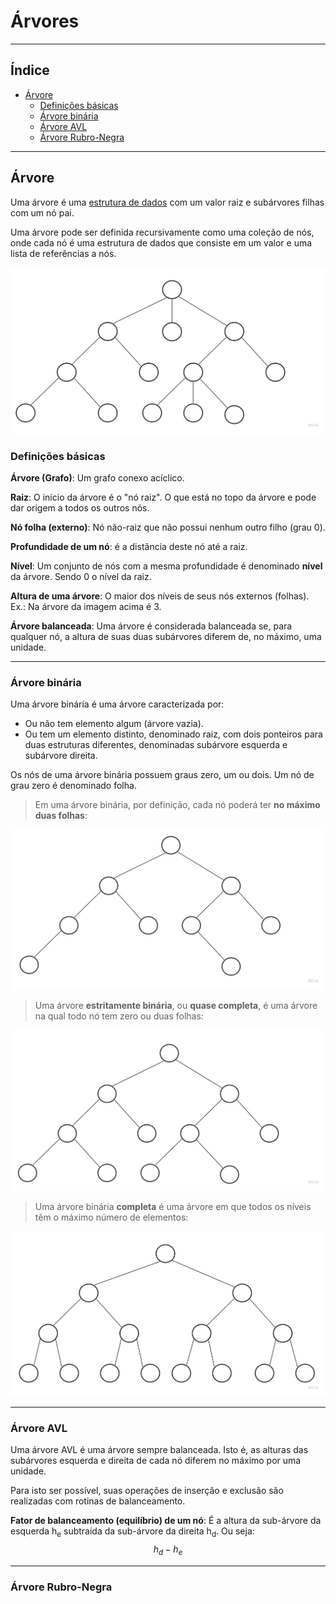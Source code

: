 <h1>Árvores</h1>

---

<h2>Índice</h2>

- [Árvore](#árvore)
  - [Definições básicas](#definições-básicas)
  - [Árvore binária](#árvore-binária)
  - [Árvore AVL](#árvore-avl)
  - [Árvore Rubro-Negra](#árvore-rubro-negra)

---

## Árvore

Uma árvore é uma [estrutura de dados](## "Uma estrutura de dados é uma coleção tanto de valores (e seus relacionamentos) quanto de operações (sobre os valores e estruturas decorrentes).") com um valor raiz e subárvores filhas com um nó pai.

Uma árvore pode ser definida recursivamente como uma coleção de nós, onde cada nó é uma estrutura de dados que consiste em um valor e uma lista de referências a nós.

<center>

![Tree](assets/tree.jpg)

</center>

### Definições básicas

**Árvore (Grafo)**: Um grafo conexo acíclico.

**Raiz**: O início da árvore é o "nó raiz". O que está no topo da árvore e pode dar origem a todos os outros nós.

**Nó folha (externo)**: Nó não-raiz que não possui nenhum outro filho (grau 0).

**Profundidade de um nó**: é a distância deste nó até a raiz.

**Nível**: Um conjunto de nós com a mesma profundidade é denominado **nível** da árvore. Sendo 0 o nível da raiz.

**Altura de uma árvore**: O maior dos níveis de seus nós externos (folhas). Ex.: Na árvore da imagem acima é 3.

**Árvore balanceada**: Uma árvore é considerada balanceada se, para qualquer nó, a altura de suas duas subárvores diferem de, no máximo, uma unidade.

---

### Árvore binária

Uma árvore binária é uma árvore caracterizada por:

- Ou não tem elemento algum (árvore vazia).
- Ou tem um elemento distinto, denominado raiz, com dois ponteiros para duas estruturas diferentes, denominadas subárvore esquerda e subárvore direita.

Os nós de uma árvore binária possuem graus zero, um ou dois. Um nó de grau zero é denominado folha.

> Em uma árvore binária, por definição, cada nó poderá ter **no máximo duas folhas**:

<center>

![Tree](assets/bintree.jpg)

</center>

> Uma árvore **estritamente binária**, ou **quase completa**, é uma árvore na qual todo nó tem zero ou duas folhas:

<center>

![Tree](assets/bintree1.jpg)

</center>

> Uma árvore binária **completa** é uma árvore em que todos os níveis têm o máximo número de elementos:

<center>

![Tree](assets/bintree2.jpg)

</center>

---

### Árvore AVL

Uma árvore AVL é uma árvore sempre balanceada. Isto é, as alturas das subárvores esquerda e direita de cada nó diferem no máximo por uma unidade.

Para isto ser possível, suas operações de inserção e exclusão são realizadas com rotinas de balanceamento.

**Fator de balanceamento (equilíbrio) de um nó**: É a altura da sub-árvore da esquerda h<sub>e</sub> subtraída da sub-árvore da direita h<sub>d</sub>. Ou seja: $$ h_d - h_e $$

---

### Árvore Rubro-Negra


